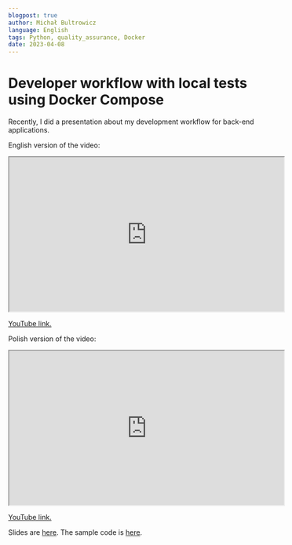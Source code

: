 ```yaml
---
blogpost: true
author: Michał Bultrowicz
language: English
tags: Python, quality_assurance, Docker
date: 2023-04-08
---
```


Developer workflow with local tests using Docker Compose
========================================================

Recently, I did a presentation about my development workflow for back-end applications.

English version of the video:
<iframe id="odysee-iframe" width="560" height="315"
src="https://odysee.com/$/embed/@michal.bultrowicz:c/dev_workflow_with_local_tests_using_docker_compose:8?r=52LTaohq65dxC4k1i52CHhK5UAXrDqQ8"
allowfullscreen></iframe>

[YouTube link.](https://youtu.be/hjve48cYj_U)

Polish version of the video:
<iframe id="odysee-iframe" width="560" height="315"
src="https://odysee.com/$/embed/@michal.bultrowicz:c/lokalne_testy_z_docker_compose_a_praca_programisty:4?r=52LTaohq65dxC4k1i52CHhK5UAXrDqQ8"
allowfullscreen></iframe>

[YouTube link.](https://youtu.be/Ob-3YNgXYZc)

Slides are [here](https://github.com/butla/presentations/tree/master/2023-03_developer_workflow_with_local_tests_using_docker-compose).
The sample code is [here](https://github.com/butla/experiments/tree/master/testing__quality_assurance/sample_backend_app).

